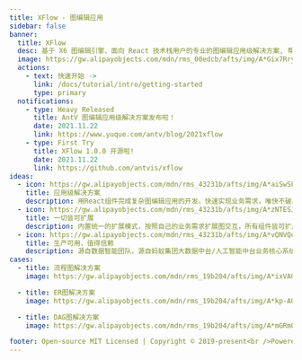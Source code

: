 ```yaml
---
title: XFlow - 图编辑应用
sidebar: false
banner:
  title: XFlow
  desc: 基于 X6 图编辑引擎、面向 React 技术栈用户的专业的图编辑应用级解决方案, 帮助您轻松开发复杂的图编辑应用。目前已经在蚂蚁大数据/人工智能场景中深度打磨验证。
  image: https://gw.alipayobjects.com/mdn/rms_00edcb/afts/img/A*Gix7Rry3-5wAAAAAAAAAAABkARQnAQ
  actions:
    - text: 快速开始 ->
      link: /docs/tutorial/intro/getting-started
      type: primary
  notifications:
    - type: Heavy Released
      title: AntV 图编辑应用级解决方案发布啦！
      date: 2021.11.22
      link: https://www.yuque.com/antv/blog/2021xflow
    - type: First Try
      title: XFlow 1.0.0 开源啦!
      date: 2021.11.22
      link: https://github.com/antvis/xflow
ideas:
  - icon: https://gw.alipayobjects.com/mdn/rms_43231b/afts/img/A*aiSwSLVyR14AAAAAAAAAAAAAARQnAQ
    title: 应用级解决方案
    description: 用React组件完成复杂图编辑应用的开发，快速实现业务需求，唯快不破。
  - icon: https://gw.alipayobjects.com/mdn/rms_43231b/afts/img/A*zNTESJL7HJgAAAAAAAAAAAAAARQnAQ
    title: 一切皆可扩展
    description: 内置统一的扩展模式，按照自己的业务需求扩展图交互，所有组件皆可扩展。
  - icon: https://gw.alipayobjects.com/mdn/rms_43231b/afts/img/A*vQNVQoydZIIAAAAAAAAAAAAAARQnAQ
    title: 生产可用，值得信赖
    description: 源自数据智能团队，源自蚂蚁集团大数据中台/人工智能中台业务核心系统
cases:
  - title: 流程图解决方案
    image: https://gw.alipayobjects.com/mdn/rms_19b204/afts/img/A*ixVAQrEoCTcAAAAAAAAAAAAAARQnAQ

  - title: ER图解决方案
    image: https://gw.alipayobjects.com/mdn/rms_19b204/afts/img/A*kp-AQ7_GKi0AAAAAAAAAAAAAARQnAQ

  - title: DAG图解决方案
    image: https://gw.alipayobjects.com/mdn/rms_19b204/afts/img/A*mGRmQaZHEyMAAAAAAAAAAAAAARQnAQ

footer: Open-source MIT Licensed | Copyright © 2019-present<br />Powered by [dumi](https://d.umijs.org)
---
```

